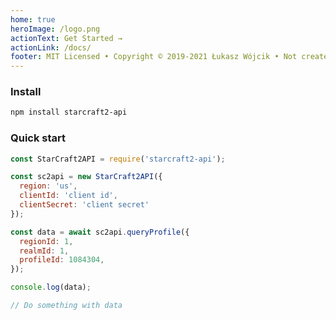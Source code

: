 ```yaml
---
home: true
heroImage: /logo.png
actionText: Get Started →
actionLink: /docs/
footer: MIT Licensed • Copyright © 2019-2021 Łukasz Wójcik • Not created, affiliated or endorsed in any way by Blizzard Entertainment
---
```


### Install

``` bash
npm install starcraft2-api
```

### Quick start

``` javascript
const StarCraft2API = require('starcraft2-api');

const sc2api = new StarCraft2API({
  region: 'us',
  clientId: 'client id',
  clientSecret: 'client secret'
});

const data = await sc2api.queryProfile({
  regionId: 1,
  realmId: 1,
  profileId: 1084304,
});

console.log(data);

// Do something with data

``` 
